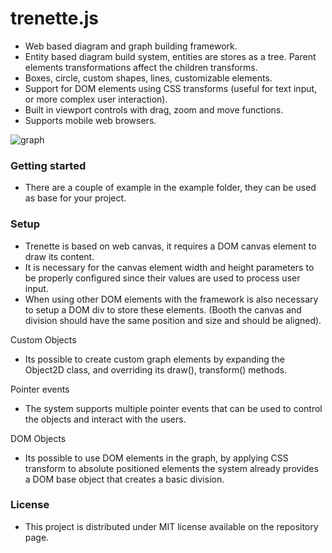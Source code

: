# trenette.js

 - Web based diagram and graph building framework.
 - Entity based diagram build system, entities are stores as a tree. Parent elements transformations affect the children transforms.
 - Boxes, circle, custom shapes, lines, customizable elements.
 - Support for DOM elements using CSS transforms (useful for text input, or more complex user interaction).
 - Built in viewport controls with drag, zoom and move functions.
 - Supports mobile web browsers.



![graph](C:\Users\joseferrao\Documents\Git\trenette.js\examples\graph.png)

### Getting started

- There are a couple of example in the example folder, they can be used as base for your project.



### Setup

- Trenette is based on web canvas, it requires a DOM canvas element to draw its content.
- It is necessary for the canvas element width and height parameters to be properly configured since their values are used to process user input.
- When using other DOM elements with the framework is also necessary to setup a DOM div to store these elements. (Booth the canvas and division should have the same position and size and should be aligned).



Custom Objects

- Its possible to create custom graph elements by expanding the Object2D class, and overriding its draw(), transform() methods.



Pointer events

- The system supports multiple pointer events that can be used to control the objects and interact with the users.



DOM Objects

- Its possible to use DOM elements in the graph, by applying CSS transform to absolute positioned elements the system already provides a DOM base object that creates a basic division.



### License

 - This project is distributed under MIT license available on the repository page.


